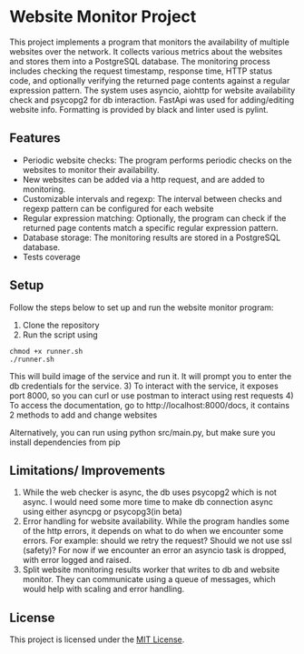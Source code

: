 # Website Monitor Project

This project implements a program that monitors the availability of multiple websites over the network. 
It collects various metrics about the websites and stores them into a PostgreSQL database. 
The monitoring process includes checking the request timestamp, response time, HTTP status code, 
and optionally verifying the returned page contents against a regular expression pattern.
The system uses asyncio, aiohttp for website availability check and psycopg2 for db interaction. 
FastApi was used for adding/editing website info.
Formatting is provided by black and linter used is pylint.

## Features

- Periodic website checks: The program performs periodic checks on the websites to monitor their availability. 
- New websites can be added via a http request, and are added to monitoring.
- Customizable intervals and regexp: The interval between checks and regexp pattern can be configured for each website
- Regular expression matching: Optionally, the program can check if the returned page contents match a specific regular expression pattern.
- Database storage: The monitoring results are stored in a PostgreSQL database.
- Tests coverage

## Setup

Follow the steps below to set up and run the website monitor program:

1) Clone the repository 
2) Run the script using
```
chmod +x runner.sh
./runner.sh
```
This will build image of the service and run it. It will prompt you to enter the db credentials for the service. 
3) To interact with the service, it exposes port 8000, so you can curl or use postman to interact using rest requests
4) To access the documentation, go to http://localhost:8000/docs, it contains 2 methods to add and change websites

Alternatively, you can run using python src/main.py, but make sure you install dependencies from pip


## Limitations/ Improvements

1) While the web checker is async, the db uses psycopg2 which is not async. 
I would need some more time to make db connection async using either asyncpg or psycopg3(in beta) 
2) Error handling for website availability. While the program handles some of the http errors, 
it depends on what to do when we encounter some errors. 
For example: should we retry the request? Should we not use ssl (safety)? 
For now if we encounter an error an asyncio task is dropped, with error logged and raised.
3) Split website monitoring results worker that writes to db and website monitor. They can communicate using
a queue of messages, which would help with scaling and error handling. 


## License

This project is licensed under the [MIT License](LICENSE).